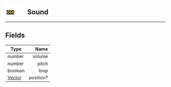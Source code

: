 ## <img src="../../.gitbook/assets/unknown.png" width="32" height="32" /><img src="../../.gitbook/assets/base.png" width="32" height="32" /> Sound


------
## Fields

| Type   | Name |
| ------ | ---: |
| number | volume |
| number | pitch |
| boolean | loop |
| [Vector](../vector/README.md) | position? |

